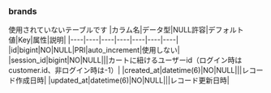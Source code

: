 ### brands
使用されていないテーブルです
|カラム名|データ型|NULL許容|デフォルト値|Key|属性|説明|
|----|----|----|----|----|----|----|
|id|bigint|NO|NULL|PRI|auto_increment|使用しない|
|session_id|bigint|NO|NULL|||カートに紐けるユーザーid（ログイン時はcustomer.id、非ログイン時は-1）|
|created_at|datetime(6)|NO|NULL|||レコード作成日時|
|updated_at|datetime(6)|NO|NULL|||レコード更新日時|